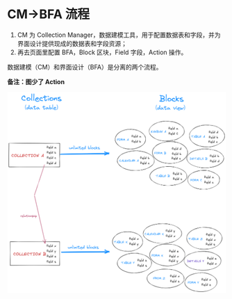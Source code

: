 # CM->BFA 流程

1. CM 为 Collection Manager，数据建模工具，用于配置数据表和字段，并为界面设计提供现成的数据表和字段资源；
2. 再去页面里配置 BFA，Block 区块，Field 字段，Action 操作。

数据建模（CM）和界面设计（BFA）是分离的两个流程。

**备注：图少了 Action**

![](./2.collection-block.png)

